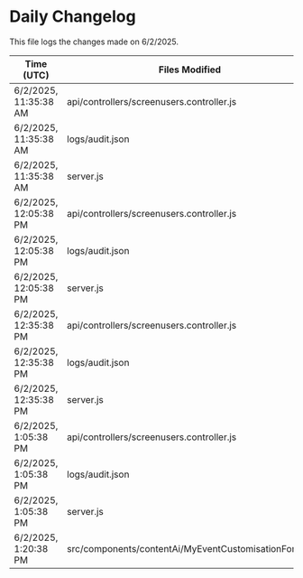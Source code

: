 # Daily Changelog

This file logs the changes made on 6/2/2025.

| Time (UTC)             | Files Modified                    | Changes (Addition/Deletion) |
|------------------------|-----------------------------------|-----------------------------|
| 6/2/2025, 11:35:38 AM | api/controllers/screenusers.controller.js | 8 Additions & 8 Deletions |
| 6/2/2025, 11:35:38 AM | logs/audit.json | 15 Additions & 15 Deletions |
| 6/2/2025, 11:35:38 AM | server.js | 6 Additions & 0 Deletions |
| 6/2/2025, 12:05:38 PM | api/controllers/screenusers.controller.js | 8 Additions & 8 Deletions|
| 6/2/2025, 12:05:38 PM | logs/audit.json | 15 Additions & 15 Deletions|
| 6/2/2025, 12:05:38 PM | server.js | 6 Additions & 0 Deletions|
| 6/2/2025, 12:35:38 PM | api/controllers/screenusers.controller.js | 8 Additions & 8 Deletions|
| 6/2/2025, 12:35:38 PM | logs/audit.json | 15 Additions & 15 Deletions|
| 6/2/2025, 12:35:38 PM | server.js | 6 Additions & 0 Deletions|
| 6/2/2025, 1:05:38 PM | api/controllers/screenusers.controller.js | 8 Additions & 8 Deletions|
| 6/2/2025, 1:05:38 PM | logs/audit.json | 15 Additions & 15 Deletions|
| 6/2/2025, 1:05:38 PM | server.js | 6 Additions & 0 Deletions|
| 6/2/2025, 1:20:38 PM | src/components/contentAi/MyEventCustomisationForm.js | 1 Additions & 1 Deletions|
